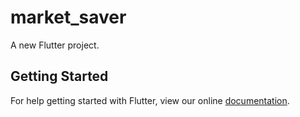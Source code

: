 # market_saver

A new Flutter project.

## Getting Started

For help getting started with Flutter, view our online
[documentation](https://flutter.io/).
